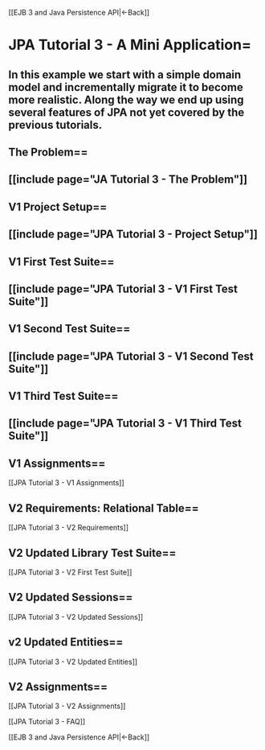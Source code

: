 [[EJB 3 and Java Persistence API|<-Back]]

# JPA Tutorial 3 - A Mini Application=
In this example we start with a simple domain model and incrementally migrate it to become more realistic. Along the way we end up using several features of JPA not yet covered by the previous tutorials.
----
## The Problem==
[[include page="JA Tutorial 3 - The Problem"]]
----
## V1 Project Setup==
[[include page="JPA Tutorial 3 - Project Setup"]]
----
## V1 First Test Suite==
[[include page="JPA Tutorial 3 - V1 First Test Suite"]]
----
## V1 Second Test Suite==
[[include page="JPA Tutorial 3 - V1 Second Test Suite"]] 
----
## V1 Third Test Suite==
[[include page="JPA Tutorial 3 - V1 Third Test Suite"]] 
----
## V1 Assignments==
[[JPA Tutorial 3 - V1 Assignments]]

## V2 Requirements: Relational Table==
[[JPA Tutorial 3 - V2 Requirements]]

## V2 Updated Library Test Suite==
[[JPA Tutorial 3 - V2 First Test Suite]]

## V2 Updated Sessions==
[[JPA Tutorial 3 - V2 Updated Sessions]]

## v2 Updated Entities==
[[JPA Tutorial 3 - V2 Updated Entities]]

## V2 Assignments==
[[JPA Tutorial 3 - V2 Assignments]] 

[[JPA Tutorial 3 - FAQ]]

[[EJB 3 and Java Persistence API|<-Back]]
